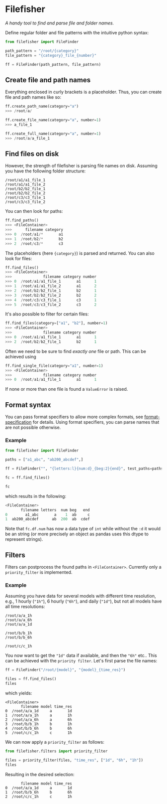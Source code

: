 # Filefisher

_A handy tool to find and parse file and folder names._

Define regular folder and file patterns with the intuitive python syntax:

```python
from filefisher import FileFinder

path_pattern = "/root/{category}"
file_pattern = "{category}_file_{number}"

ff = FileFinder(path_pattern, file_pattern)
```

## Create file and path names

Everything enclosed in curly brackets is a placeholder. Thus, you can create file and
path names like so:

```python
ff.create_path_name(category="a")
>>> /root/a/

ff.create_file_name(category="a", number=1)
>>> a_file_1

ff.create_full_name(category="a", number=1)
>>> /root/a/a_file_1
```

## Find files on disk

However, the strength of filefisher is parsing file names on disk. Assuming you have the
following folder structure:

```
/root/a1/a1_file_1
/root/a1/a1_file_2
/root/b2/b2_file_1
/root/b2/b2_file_2
/root/c3/c3_file_1
/root/c3/c3_file_2
```

You can then look for paths:

```python
ff.find_paths()
>>> <FileContainer>
>>>      filename category
>>> 0  /root/a1/*       a1
>>> 1  /root/b2/*       b2
>>> 2  /root/c3/*       c3
```
The placeholders (here `{category}`) is parsed and returned. You can also look for
files:

```python
ff.find_files()
>>> <FileContainer>
>>>              filename category number
>>> 0  /root/a1/a1_file_1       a1      1
>>> 1  /root/a1/a1_file_2       a1      2
>>> 2  /root/b2/b2_file_1       b2      1
>>> 3  /root/b2/b2_file_2       b2      2
>>> 4  /root/c3/c3_file_1       c3      1
>>> 5  /root/c3/c3_file_2       c3      2
```

It's also possible to filter for certain files:
```python
ff.find_files(category=["a1", "b2"], number=1)
>>> <FileContainer>
>>>              filename category number
>>> 0  /root/a1/a1_file_1       a1      1
>>> 2  /root/b2/b2_file_1       b2      1
```

Often we need to be sure to find _exactly one_ file or path. This can be achieved using

```python
ff.find_single_file(category="a1", number=1)
>>> <FileContainer>
>>>              filename category number
>>> 0  /root/a1/a1_file_1       a1      1
```

If none or more than one file is found a `ValueError` is raised.

## Format syntax

You can pass format specifiers to allow more complex formats, see
[format-specification](https://github.com/r1chardj0n3s/parse#format-specification) for details.
Using format specifiers, you can parse names that are not possible otherwise.

### Example

```python
from filefisher import FileFinder

paths = ["a1_abc", "ab200_abcdef",]

ff = FileFinder("", "{letters:l}{num:d}_{beg:2}{end}", test_paths=paths)

fc = ff.find_files()

fc
```

which results in the following:

```python
<FileContainer>
       filename letters  num beg   end
0        a1_abc       a    1  ab     c
1  ab200_abcdef      ab  200  ab  cdef
```

Note that `fc.df.num` has now a data type of `int` while without the `:d` it would be an
string (or more precisely an object as pandas uses this dtype to represent strings).


## Filters

Filters can postprocess the found paths in `<FileContainer>`. Currently only a `priority_filter`
is implemented.

### Example

Assuming you have data for several models with different time resolution, e.g., 1 hourly
(`"1h"`), 6 hourly (`"6h"`), and daily (`"1d"`), but not all models have all time resolutions:

```
/root/a/a_1h
/root/a/a_6h
/root/a/a_1d

/root/b/b_1h
/root/b/b_6h

/root/c/c_1h
```

You now want to get the `"1d"` data if available, and then the `"6h"` etc.. This can be achieved with the `priority filter`. Let's first parse the file names:

```python
ff = FileFinder("/root/{model}", "{model}_{time_res}")

files = ff.find_files()
files
```

which yields:

```
<FileContainer>
       filename model time_res
0  /root/a/a_1d     a       1d
1  /root/a/a_1h     a       1h
2  /root/a/a_6h     a       6h
3  /root/b/b_1h     b       1h
4  /root/b/b_6h     b       6h
5  /root/c/c_1h     c       1h
```

We can now apply a `priority_filter` as follows:

```python
from filefisher.filters import priority_filter

files = priority_filter(files, "time_res", ["1d", "6h", "1h"])
files
```

Resulting in the desired selection:

```
       filename model time_res
0  /root/a/a_1d     a       1d
1  /root/b/b_6h     b       6h
2  /root/c/c_1h     c       1h
```
